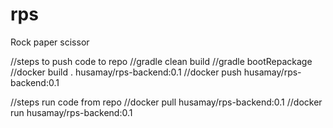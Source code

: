 # rps
Rock paper scissor

//steps to push code to repo
//gradle clean build
//gradle bootRepackage
//docker build . husamay/rps-backend:0.1
//docker push husamay/rps-backend:0.1

//steps run code from repo
//docker pull husamay/rps-backend:0.1
//docker run husamay/rps-backend:0.1
